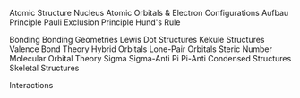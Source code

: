 Atomic Structure
	Nucleus
	Atomic Orbitals & Electron Configurations
		Aufbau Principle
		Pauli Exclusion Principle
		Hund's Rule

Bonding
	Bonding Geometries
	Lewis Dot Structures
	Kekule Structures
	Valence Bond Theory
		Hybrid Orbitals
		Lone-Pair Orbitals
		Steric Number
	Molecular Orbital Theory
		Sigma
		Sigma-Anti
		Pi
		Pi-Anti
	Condensed Structures
	Skeletal Structures

Interactions